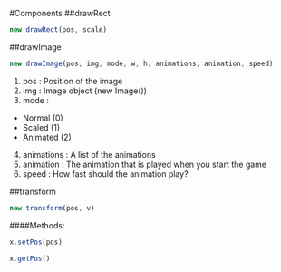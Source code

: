 #Components
##drawRect

```javascript
new drawRect(pos, scale)
```

##drawImage

```javascript
new drawImage(pos, img, mode, w, h, animations, animation, speed)
```

1. pos : Position of the image
2. img : Image object (new Image())
3. mode : 
- Normal (0)
- Scaled (1)
- Animated (2)
4. animations : A list of the animations
5. animation : The animation that is played when you start the game
6. speed : How fast should the animation play?

##transform

```javascript
new transform(pos, v)
```

####Methods:

```javascript
x.setPos(pos)
```

```javascript
x.getPos()
```
